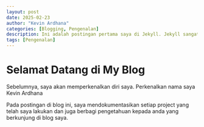 ```yaml
---
layout: post
date: 2025-02-23
author: "Kevin Ardhana"
categories: [Blogging, Pengenalan]
description: Ini adalah postingan pertama saya di Jekyll. Jekyll sangat mudah digunakan dan cocok untuk membuat blog statis.
tags: [Pengenalan]
---
```


# Selamat Datang di My Blog 

Sebelumnya, saya akan memperkenalkan diri saya. Perkenalkan nama saya Kevin Ardhana

Pada postingan di blog ini, saya mendokumentasikan setiap project yang telah saya lakukan dan juga berbagi pengetahuan kepada anda yang berkunjung di blog saya.